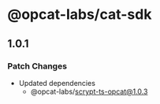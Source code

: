 # @opcat-labs/cat-sdk

## 1.0.1

### Patch Changes

- Updated dependencies
  - @opcat-labs/scrypt-ts-opcat@1.0.3
